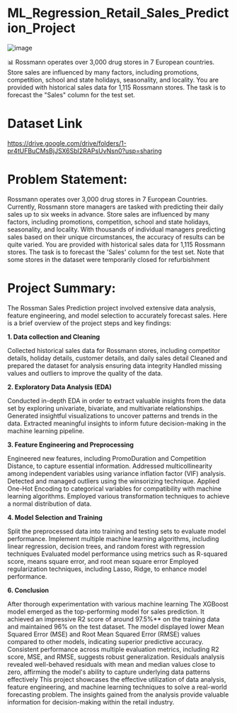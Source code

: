 # **ML_Regression_Retail_Sales_Prediction_Project**


![image](https://github.com/user-attachments/assets/4a3366de-7232-47b7-ac69-038f0df44632)


📊 Rossmann operates over 3,000 drug stores in 7 European countries. Store sales are influenced by many factors, including promotions, competition, school and state holidays, seasonality, and locality. You are provided with historical sales data for 1,115 Rossmann stores. The task is to forecast the "Sales" column for the test set. 

# **Dataset Link**
https://drive.google.com/drive/folders/1-pr4tUFBuCMsBjJSX6SbI2RAPsUvNsn0?usp=sharing


# **Problem Statement:**

Rossmann operates over 3,000 drug stores in 7 European Countries. Currently, Rossmann store managers are tasked with predicting their daily sales up to six weeks in advance. Store sales are influenced by many factors, including promotions, competition, school and state holidays, seasonality, and locality. With thousands of individual managers predicting sales based on their unique circumstances, the accuracy of results can be quite varied. You are provided with historical sales data for 1,115 Rossmann stores. The task is to forecast the 'Sales' column for the test set. Note that some stores in the dataset were temporarily closed for refurbishment

# **Project Summary:**

The Rossman Sales Prediction project involved extensive data analysis, feature engineering, and model selection to accurately forecast sales. Here is a brief overview of the project steps and key findings:

**1. Data collection and Cleaning**

Collected historical sales data for Rossmann stores, including competitor details, holiday details, customer details, and daily sales detail
Cleaned and prepared the dataset for analysis ensuring data integrity
Handled missing values and outliers to improve the quality of the data.


**2. Exploratory Data Analysis (EDA)**

Conducted in-depth EDA in order to extract valuable insights from the data set by exploring univariate, bivariate, and multivariate relationships.
Generated insightful visualizations to uncover patterns and trends in the data.
Extracted meaningful insights to inform future decision-making in the machine learning pipeline.


**3. Feature Engineering and Preprocessing**

Engineered new features, including PromoDuration and Competition Distance, to capture essential information.
Addressed multicollinearity among independent variables using variance inflation factor (VIF) analysis.
Detected and managed outliers using the winsorizing technique.
Applied One-Hot Encoding to categorical variables for compatibility with machine learning algorithms.
Employed various transformation techniques to achieve a normal distribution of data.


**4. Model Selection and Training**

Split the preprocessed data into training and testing sets to evaluate model performance.
Implement multiple machine learning algorithms, including linear regression, decision trees, and random forest with regression techniques
Evaluated model performance using metrics such as R-squared score, means square error, and root mean square error
Employed regularization techniques, including Lasso, Ridge, to enhance model performance.

**6. Conclusion**

After thorough experimentation with various machine learning The XGBoost model emerged as the top-performing model for sales prediction.
It achieved an impressive R2 score of around 97.5%** on the training data and maintained 96% on the test dataset.
The model displayed lower Mean Squared Error (MSE) and Root Mean Squared Error (RMSE) values compared to other models, indicating superior predictive accuracy.
Consistent performance across multiple evaluation metrics, including R2 score, MSE, and RMSE, suggests robust generalization.
Residuals analysis revealed well-behaved residuals with mean and median values close to zero, affirming the model's ability to capture underlying data patterns effectively
This project showcases the effective utilization of data analysis, feature engineering, and machine learning techniques to solve a real-world forecasting problem. The insights gained from the analysis provide valuable information for decision-making within the retail industry.
